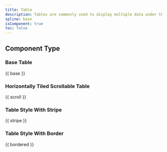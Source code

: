 ```yaml
---
title: Table
description: Tables are commonly used to display multiple data under the same structure, making it easy to organize, compare, and analyze. They can also be used to search, filter, and sort data. Generally includes three parts:header, data rows, and footer.
spline: base
isComponent: true
toc: false
---
```


## Component Type

### Base Table
{{ base }}

### Horizontally Tiled Scrollable Table
{{ scroll }}

### Table Style With Stripe
{{ stripe }}

### Table Style With Border
{{ bordered }}
